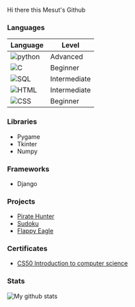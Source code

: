Hi there this Mesut's Github
### Languages
| Language | Level|
| ------------- | --------------- |
| ![python](https://icons.iconarchive.com/icons/cornmanthe3rd/plex/96/Other-python-icon.png) | Advanced|
| ![C](https://img.icons8.com/color/96/000000/c-programming.png) | Beginner | 10 Months |
| ![SQL](https://img.icons8.com/external-soft-fill-juicy-fish/96/000000/external-sql-coding-and-development-soft-fill-soft-fill-juicy-fish.png) | Intermediate |
|![HTML](https://icons.iconarchive.com/icons/graphics-vibe/developer/96/html-5-icon.png)| Intermediate|
|![CSS](https://icons.iconarchive.com/icons/graphics-vibe/developer/96/css-3-icon.png)| Beginner|


### Libraries
* Pygame
* Tkinter
* Numpy

### Frameworks
* Django

### Projects

* [Pirate Hunter](https://github.com/MesutKihal/PirateHunter)
* [Sudoku](https://github.com/MesutKihal/Sudoku)
* [Flappy Eagle](https://github.com/MesutKihal/FlappyEagle)

### Certificates
* [CS50 Introduction to computer science](https://github.com/MesutKihal/MesutKihal/blob/main/CS50x.pdf)

### Stats
![My github stats](https://github-readme-stats.vercel.app/api?username=MesutKihal)
